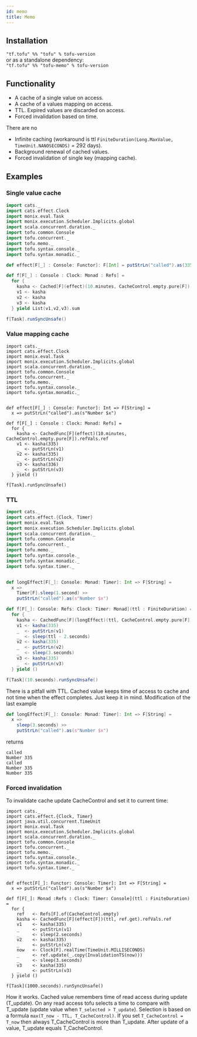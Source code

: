 ```yaml
---
id: memo
title: Memo
---
```


## Installation
`"tf.tofu" %% "tofu" % tofu-version`  
or as a standalone dependency:   
`"tf.tofu" %% "tofu-memo" % tofu-version`

## Functionality
* A cache of a single value on access.
* A cache of a values mapping on access.
* TTL. Expired values are discarded on access.
* Forced invalidation based on time.

There are no
* Infinite caching (workaround is ttl `FiniteDuration(Long.MaxValue, TimeUnit.NANOSECONDS)` = 292 days).
* Background renewal of cached values.
* Forced invalidation of single key (mapping cache).

## Examples
### Single value cache
```scala
import cats._
import cats.effect.Clock
import monix.eval.Task
import monix.execution.Scheduler.Implicits.global
import scala.concurrent.duration._
import tofu.common.Console
import tofu.concurrent._
import tofu.memo._
import tofu.syntax.console._
import tofu.syntax.monadic._

def effect[F[_] : Console: Functor]: F[Int] = putStrLn("called").as(335)

def f[F[_] : Console : Clock: Monad : Refs] =
  for {
    kasha <- Cached[F](effect)(10.minutes, CacheControl.empty.pure[F]).ref
    v1 <- kasha
    v2 <- kasha
    v3 <- kasha
  } yield List(v1,v2,v3).sum

f[Task].runSyncUnsafe()
```
### Value mapping cache
```scala:reset
import cats._
import cats.effect.Clock
import monix.eval.Task
import monix.execution.Scheduler.Implicits.global
import scala.concurrent.duration._
import tofu.common.Console
import tofu.concurrent._
import tofu.memo._
import tofu.syntax.console._
import tofu.syntax.monadic._


def effect[F[_] : Console: Functor]: Int => F[String] =
  x => putStrLn("called").as(s"Number $x")

def f[F[_] : Console : Clock: Monad: Refs] =
  for {
    kasha <- CachedFunc[F](effect)(10.minutes, CacheControl.empty.pure[F]).refVals.ref
    v1 <- kasha(335)
    _  <- putStrLn(v1)
    v2 <- kasha(335)
    _  <- putStrLn(v2)
    v3 <- kasha(336)
    _  <- putStrLn(v3)
  } yield ()

f[Task].runSyncUnsafe()
```

### TTL
```scala
import cats._
import cats.effect.{Clock, Timer}
import monix.eval.Task
import monix.execution.Scheduler.Implicits.global
import scala.concurrent.duration._
import tofu.common.Console
import tofu.concurrent._
import tofu.memo._
import tofu.syntax.console._
import tofu.syntax.monadic._
import tofu.syntax.timer._


def longEffect[F[_]: Console: Monad: Timer]: Int => F[String] =
  x =>
    Timer[F].sleep(1.second) >>
    putStrLn("called").as(s"Number $x")

def f[F[_]: Console: Refs: Clock: Timer: Monad](ttl : FiniteDuration) =
  for {
    kasha <- CachedFunc[F](longEffect)(ttl, CacheControl.empty.pure[F]).refVals.ref
    v1 <- kasha(335)
    _  <- putStrLn(v1)
    _  <- sleep(ttl - 2.seconds)
    v2 <- kasha(335)
    _  <- putStrLn(v2)
    _  <- sleep(3.seconds)
    v3 <- kasha(335)
    _  <- putStrLn(v3)
  } yield ()

f[Task](10.seconds).runSyncUnsafe()
```
There is a pitfall with TTL. Cached value keeps time of access to cache and not time when the effect completes. Just keep it in mind. Modification of the last example 
```scala
def longEffect[F[_]: Console: Monad: Timer]: Int => F[String] =
  x =>
    sleep(3.seconds) >>
    putStrLn("called").as(s"Number $x")
```
returns

```
called
Number 335
called
Number 335
Number 335
```
### Forced invalidation
To invalidate cache update CacheControl and set it to current time:
```scala:reset
import cats._
import cats.effect.{Clock, Timer}
import java.util.concurrent.TimeUnit
import monix.eval.Task
import monix.execution.Scheduler.Implicits.global
import scala.concurrent.duration._
import tofu.common.Console
import tofu.concurrent._
import tofu.memo._
import tofu.syntax.console._
import tofu.syntax.monadic._
import tofu.syntax.timer._


def effect[F[_]: Functor: Console: Timer]: Int => F[String] =
  x => putStrLn("called").as(s"Number $x")

def f[F[_]: Monad :Refs : Clock: Timer: Console](ttl : FiniteDuration) =
  for {
    ref   <- Refs[F].of(CacheControl.empty)
    kasha <- CachedFunc[F](effect[F])(ttl, ref.get).refVals.ref
    v1    <- kasha(335)
    _     <- putStrLn(v1)
    _     <- sleep(2.seconds)
    v2    <- kasha(335)
    _     <- putStrLn(v2)
    now   <- Clock[F].realTime(TimeUnit.MILLISECONDS)
    _     <- ref.update(_.copy(InvalidationTS(now)))
    _     <- sleep(3.seconds)
    v3    <- kasha(335)
    _     <- putStrLn(v3)
  } yield ()

f[Task](1000.seconds).runSyncUnsafe()
```
How it works. Cached value remembers time of read access during update (T_update). On any read access tofu selects a time to compare with T_update (update value when `T_selected > T_update`). Selection is based on a formula `max(T_now - TTL, T_CacheControl)`. If you set `T_CacheControl = T_now` then always T_CacheControl is more than T_update. After update of a value, T_update equals T_CacheControl.
